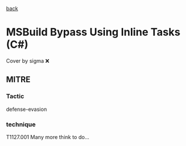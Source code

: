 [back](../index.md)
# MSBuild Bypass Using Inline Tasks (C#)
Cover by sigma :x: 
## MITRE
### Tactic
defense-evasion
### technique
T1127.001
Many more think to do...